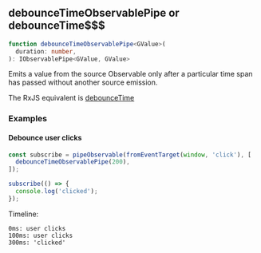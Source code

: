 ## debounceTimeObservablePipe or debounceTime$$$

```ts
function debounceTimeObservablePipe<GValue>(
  duration: number,
): IObservablePipe<GValue, GValue>
```

Emits a value from the source Observable only after a particular time span has passed without another source emission.

The RxJS equivalent is [debounceTime](https://rxjs-dev.firebaseapp.com/api/operators/debounceTime)

### Examples

#### Debounce user clicks

```ts
const subscribe = pipeObservable(fromEventTarget(window, 'click'), [
  debounceTimeObservablePipe(200),
]);

subscribe(() => {
  console.log('clicked');
});
```

Timeline:

```text
0ms: user clicks
100ms: user clicks
300ms: 'clicked'
```

